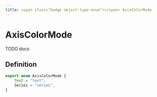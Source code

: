 ```yaml
---
title: <span class="badge object-type-enum"></span> AxisColorMode
---
```

# <span class="badge object-type-enum"></span> AxisColorMode

TODO docs

## Definition

```typescript
export enum AxisColorMode {
	Text = "text",
	Series = "series",
}

```
